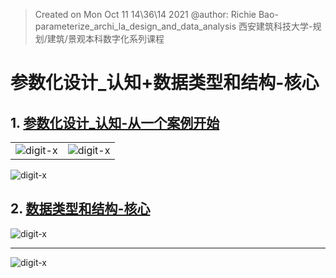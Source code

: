 > Created on Mon Oct 11 14\36\14 2021 @author: Richie Bao-parameterize_archi_la_design_and_data_analysis 西安建筑科技大学-规划/建筑/景观本科数字化系列课程

# 参数化设计_认知+数据类型和结构-核心

## 1. [参数化设计_认知-从一个案例开始](https://digit-x.github.io/digit_x/#/./markdown/parametric_design_cognition)

|   |   |
|---|---|
| <img src="./imgs_parae/279.jpg" height="auto" width="auto"  title="digit-x">  |  <img src="./imgs_parae/280.jpg" height="auto" width="auto"  title="digit-x"> |

<img src="./imgs_parae/278.jpg" height="auto" width="auto"  title="digit-x">

## 2. [数据类型和结构-核心](https://digit-x.github.io/digit_x/#/./markdown/parameterized_design_data_type_and_structure_core)

<img src="./imgs_parae/281.jpg" height="auto" width="auto"  title="digit-x">

---

<img src="./imgs_parae/282.jpg" height="auto" width="auto"  title="digit-x">
